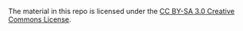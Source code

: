 The material in this repo is licensed under the [CC BY-SA 3.0 Creative Commons License](https://creativecommons.org/licenses/by-sa/3.0/us/).
